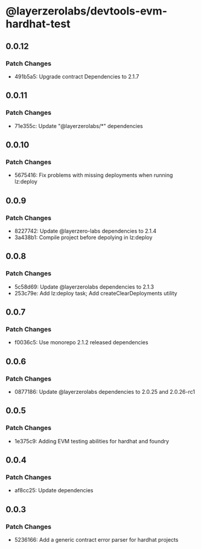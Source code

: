 # @layerzerolabs/devtools-evm-hardhat-test

## 0.0.12

### Patch Changes

- 491b5a5: Upgrade contract Dependencies to 2.1.7

## 0.0.11

### Patch Changes

- 71e355c: Update "@layerzerolabs/\*" dependencies

## 0.0.10

### Patch Changes

- 5675416: Fix problems with missing deployments when running lz:deploy

## 0.0.9

### Patch Changes

- 8227742: Update @layerzero-labs dependencies to 2.1.4
- 3a438b1: Compile project before depolying in lz:deploy

## 0.0.8

### Patch Changes

- 5c58d69: Update @layerzerolabs dependencies to 2.1.3
- 253c79e: Add lz:deploy task; Add createClearDeployments utility

## 0.0.7

### Patch Changes

- f0036c5: Use monorepo 2.1.2 released dependencies

## 0.0.6

### Patch Changes

- 0877186: Update @layerzerolabs dependencies to 2.0.25 and 2.0.26-rc1

## 0.0.5

### Patch Changes

- 1e375c9: Adding EVM testing abilities for hardhat and foundry

## 0.0.4

### Patch Changes

- af8cc25: Update dependencies

## 0.0.3

### Patch Changes

- 5236166: Add a generic contract error parser for hardhat projects
